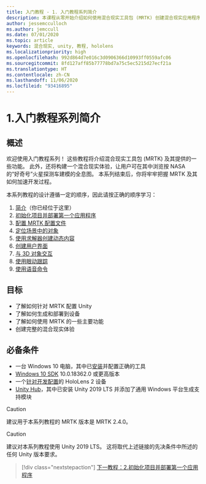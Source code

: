 ```yaml
---
title: 入门教程 - 1. 入门教程系列简介
description: 本课程从零开始介绍如何使用混合现实工具包 (MRTK) 创建混合现实应用程序。
author: jessemcculloch
ms.author: jemccull
ms.date: 07/01/2020
ms.topic: article
keywords: 混合现实, unity, 教程, hololens
ms.localizationpriority: high
ms.openlocfilehash: 992d864d7e016c3d0906366d10993ff0559afc06
ms.sourcegitcommit: 8fd127aff85b77778bd7a75c5ec5215d27ecf21a
ms.translationtype: HT
ms.contentlocale: zh-CN
ms.lasthandoff: 11/06/2020
ms.locfileid: "93416895"
---
```

# <a name="1-introduction-to-the-getting-started-tutorials"></a>1.入门教程系列简介

## <a name="overview"></a>概述

欢迎使用入门教程系列！ 这些教程将介绍混合现实工具包 (MRTK) 及其提供的一些功能。 此外，还将构建一个混合现实体验，让用户可在其中浏览按 NASA 的“好奇号”火星探测车建模的全息图。 本系列结束后，你将牢牢把握 MRTK 及其如何加速开发过程。

本系列教程的设计遵循一定的顺序，因此请按正确的顺序学习：

1. [简介](mr-learning-base-01.md)（你已经位于这里）
2. [初始化项目并部署第一个应用程序](mr-learning-base-02.md)
3. [配置 MRTK 配置文件](mr-learning-base-03.md)
4. [定位场景中的对象](mr-learning-base-04.md)
5. [使用求解器创建动态内容](mr-learning-base-05.md)
6. [创建用户界面](mr-learning-base-06.md)
7. [与 3D 对象交互](mr-learning-base-07.md)
8. [使用眼动跟踪](mr-learning-base-08.md)
9. [使用语音命令](mr-learning-base-09.md)

## <a name="objectives"></a>目标

* 了解如何针对 MRTK 配置 Unity
* 了解如何生成和部署到设备
* 了解如何使用 MRTK 的一些主要功能
* 创建完整的混合现实体验

## <a name="prerequisites"></a>必备条件

* 一台 Windows 10 电脑，其中已[安装](../../install-the-tools.md)并配置正确的工具
* [Windows 10 SDK](https://developer.microsoft.com/windows/downloads/windows-10-sdk/) 10.0.18362.0 或更高版本
* 一个[针对开发配置](../../platform-capabilities-and-apis/using-visual-studio.md#enabling-developer-mode)的 HoloLens 2 设备
* <a href="https://docs.unity3d.com/Manual/GettingStartedInstallingHub.html" target="_blank">Unity Hub</a>，其中已安装 Unity 2019 LTS 并添加了通用 Windows 平台生成支持模块

> [!CAUTION]
> 建议用于本系列教程的 MRTK 版本是 MRTK 2.4.0。

> [!CAUTION]
> 建议对本系列教程使用 Unity 2019 LTS。 这将取代上述链接的先决条件中所述的任何 Unity 版本要求。

> [!div class="nextstepaction"]
> [下一教程：2.初始化项目并部署第一个应用程序](mr-learning-base-02.md)

